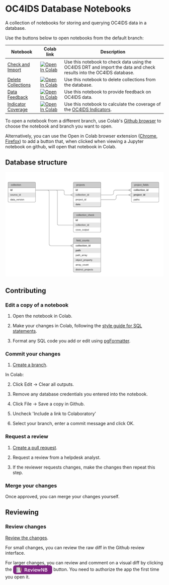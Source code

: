# OC4IDS Database Notebooks

A collection of notebooks for storing and querying OC4IDS data in a database.

Use the buttons below to open notebooks from the default branch:

Notebook | Colab link | Description
-- | -- | --
[Check and Import](https://github.com/open-contracting/oc4ids_database/blob/main/OC4IDS_Database_Data_Import.ipynb) | [![Open In Colab](https://colab.research.google.com/assets/colab-badge.svg)](https://colab.research.google.com/github/open-contracting/oc4ids_database/blob/main/OC4IDS_Database_Data_Import.ipynb) | Use this notebook to check data using the OC4IDS DRT and import the data and check results into the OC4IDS database.
[Delete Collections](https://github.com/open-contracting/oc4ids_database/blob/main/OC4IDS_Database_Delete_Collections.ipynb) | [![Open In Colab](https://colab.research.google.com/assets/colab-badge.svg)](https://colab.research.google.com/github/open-contracting/oc4ids_database/blob/main/OC4IDS_Database_Delete_Collections.ipynb) | Use this notebook to delete collections from the database.
[Data Feedback](https://github.com/open-contracting/oc4ids_database/blob/main/OC4IDS_Data_Feedback_Notebook.ipynb) | [![Open In Colab](https://colab.research.google.com/assets/colab-badge.svg)](https://colab.research.google.com/github/open-contracting/oc4ids_database/blob/main/OC4IDS_Data_Feedback_Notebook.ipynb) | Use this notebook to provide feedback on OC4IDS data.
[Indicator Coverage](https://github.com/open-contracting/oc4ids_database/blob/main/OC4IDS_Indicator_Coverage.ipynb) | [![Open In Colab](https://colab.research.google.com/assets/colab-badge.svg)](https://colab.research.google.com/github/open-contracting/oc4ids_database/blob/main/OC4IDS_Indicator_Coverage.ipynb) | Use this notebook to calculate the coverage of the [OC4IDS Indicators](https://docs.google.com/spreadsheets/d/1Vo6-Jis-J61PB_33QQx1YKnmQnI7M4rTq6CTMckAFsE/edit#gid=882740051).

To open a notebook from a different branch, use Colab's [Github browser](https://colab.research.google.com/github/open-contracting/oc4ids_database/) to choose the notebook and branch you want to open.

Alternatively, you can use the Open in Colab browser extension ([Chrome](https://chrome.google.com/webstore/detail/open-in-colab/), [Firefox](https://addons.mozilla.org/en-US/firefox/addon/open-in-colab/)) to add a button that, when clicked when viewing a Jupyter notebook on github, will open that notebook in Colab.

## Database structure

![Database structure](database_structure.png)

## Contributing

### Edit a copy of a notebook

1. Open the notebook in Colab.

2. Make your changes in Colab, following the [style guide for SQL statements](https://ocp-software-handbook.readthedocs.io/en/latest/python/code.html#sql-statements).

3. Format any SQL code you add or edit using [pgFormatter](http://sqlformat.darold.net/).

### Commit your changes

1. [Create a branch](https://docs.github.com/en/free-pro-team@latest/github/collaborating-with-issues-and-pull-requests/creating-and-deleting-branches-within-your-repository#creating-a-branch).

In Colab:

2. Click Edit -> Clear all outputs.

3. Remove any database credentials you entered into the notebook.

4. Click File -> Save a copy in Github.

4. Uncheck 'Include a link to Colaboratory'

5. Select your branch, enter a commit message and click OK.

### Request a review

1. [Create a pull request](https://docs.github.com/en/free-pro-team@latest/github/collaborating-with-issues-and-pull-requests/creating-a-pull-request).

2. Request a review from a helpdesk analyst.

3. If the reviewer requests changes, make the changes then repeat this step.

### Merge your changes

Once approved, you can merge your changes yourself.

## Reviewing

### Review changes

[Review the changes](https://docs.github.com/en/free-pro-team@latest/github/collaborating-with-issues-and-pull-requests/reviewing-proposed-changes-in-a-pull-request).

For small changes, you can review the raw diff in the Github review interface.

For larger changes, you can review and comment on a visual diff by clicking the <img align="absmiddle"  alt="ReviewNB" height="28" class="BotMessageButtonImage" src="https://raw.githubusercontent.com/ReviewNB/support/master/images/button_reviewnb.png"/> button. You need to authorize the app the first time you open it.
